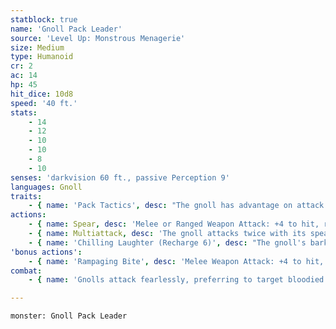 ```yaml
---
statblock: true
name: 'Gnoll Pack Leader'
source: 'Level Up: Monstrous Menagerie'
size: Medium
type: Humanoid
cr: 2
ac: 14
hp: 45
hit_dice: 10d8
speed: '40 ft.'
stats:
    - 14
    - 12
    - 10
    - 10
    - 8
    - 10
senses: 'darkvision 60 ft., passive Perception 9'
languages: Gnoll
traits:
    - { name: 'Pack Tactics', desc: "The gnoll has advantage on attack rolls against a creature if at least one of the gnoll's allies is within 5 feet of the creature and not incapacitated." }
actions:
    - { name: Spear, desc: 'Melee or Ranged Weapon Attack: +4 to hit, reach 5 ft. or range 20/60 ft., one target. Hit: 5 (1d6 + 2) piercing damage.' }
    - { name: Multiattack, desc: 'The gnoll attacks twice with its spear.' }
    - { name: 'Chilling Laughter (Recharge 6)', desc: "The gnoll's barking laughter drives allies into a frenzy. Each other creature of the gnoll's choice within 30 feet that can hear it and has a Rampaging Bite bonus action can use its reaction to make a Rampaging Bite." }
'bonus actions':
    - { name: 'Rampaging Bite', desc: 'Melee Weapon Attack: +4 to hit, reach 5 ft., one bloodied creature. Hit: 4 (1d4 + 2) piercing damage.' }
combat:
    - { name: 'Gnolls attack fearlessly, preferring to target bloodied creatures', desc: 'If no such target is present, they attack whichever enemy is nearest.' }

---
```

```statblock
monster: Gnoll Pack Leader
```
